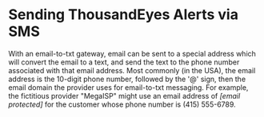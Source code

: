 # Sending ThousandEyes Alerts via SMS

With an email-to-txt gateway, email can be sent to a special address which will convert the email to a text, and send the text to the phone number associated with that email address. Most commonly (in the USA), the email address is the 10-digit phone number, followed by the '@' sign, then the email domain the provider uses for email-to-txt messaging. For example, the fictitious provider "MegaISP" might use an email address of _\[email protected]_ for the customer whose phone number is (415) 555-6789.

